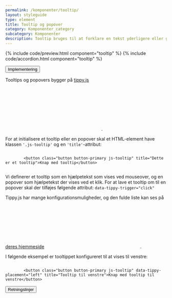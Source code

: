 ```yaml
---
permalink: /komponenter/tooltip/
layout: styleguide
type: element
title: Tooltip og popover
category: Komponenter_category
subcategory: Komponenter
description: Tooltip bruges til at forklare en tekst yderligere eller give mere information, som ikke umiddelbart er nødvendig. 
---
```


{% include code/preview.html component="tooltip" %}
{% include code/accordion.html component="tooltip" %}
<div class="accordion-bordered">
  <button class="button-unstyled accordion-button"
      aria-expanded="true" aria-controls="tooltip-tech-docs">
    Implementering
  </button>
  <div id="tooltip-tech-docs" aria-hidden="false" class="accordion-content">
    <p>Tooltips og popovers bygger på <a href="https://atomiks.github.io/tippyjs/" class="icon-link">tippy.js<svg class="icon-svg"><use xlink:href="#open-in-new"></use></svg></a>.</p>
    <p>For at initialisere et tooltip eller en popover skal et HTML-element have klassen <code>'.js-tooltip'</code> og en <code>'title'</code>-attribut:</p>
    <div class="code-highlight">
      <code>
        &lt;button class="button button-primary js-tooltip" title="Dette er et tooltip"&gt;Knap med tooltip&lt;/button&gt;	
      </code> 
    </div>
    <p>Vi definerer et tooltip som en hjælpetekst som vises ved mouseover, og en popover som hjælpetekst der vises ved et klik. For at lave et tooltip om til en popover skal der tilføjes følgende attribut: <code>data-tippy-trigger="click"</code></p>
    <p>Tippy.js har mange konfigurationsmuligheder, og den fulde liste kan ses på <a href="https://atomiks.github.io/tippyjs/" class="icon-link">deres hjemmeside<svg class="icon-svg"><use xlink:href="#open-in-new"></use></svg></a>.</p>
    <p>I følgende eksempel er tooltippet konfigureret til at vises til venstre: </p>
    <div class="code-highlight">
      <code>
        &lt;button class="button button-primary js-tooltip" data-tippy-placement="left" title="Tooltip til venstre"&gt;Knap med tooltip til venstre&lt;/button&gt;
      </code>
    </div>
  </div>
</div>

<div class="accordion-bordered accordion-docs">
  <button class="button-unstyled accordion-button"
      aria-expanded="true" aria-controls="tooltip-docs">
    Retningslinjer
  </button>
  <div id="tooltip-docs" class="accordion-content">
    
  </div>
</div>

